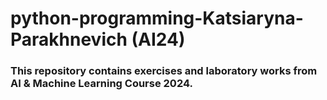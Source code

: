 # python-programming-Katsiaryna-Parakhnevich (AI24)

### This repository contains exercises and laboratory works from AI & Machine Learning Course 2024. 